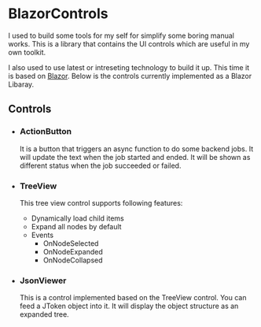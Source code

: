 # BlazorControls

I used to build some tools for my self for simplify some boring manual works. This is a library that contains the UI controls which are useful in my own toolkit.

I also used to use latest or intreseting technology to build it up. This time it is based on [Blazor](https://blazor.net). Below is the controls currently implemented as a Blazor Libaray.

## Controls

* ### ActionButton
  It is a button that triggers an async function to do some backend jobs. It will update the text when the job started and ended. It will be shown as different status when the job succeeded or failed. 

* ### TreeView
  This tree view control supports following features:
  * Dynamically load child items
  * Expand all nodes by default
  * Events
    * OnNodeSelected
    * OnNodeExpanded
    * OnNodeCollapsed

* ### JsonViewer
  This is a control implemented based on the TreeView control. You can feed a JToken object into it. It will display the object structure as an expanded tree.
